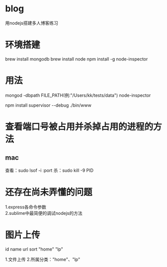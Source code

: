 # blog
用nodejs搭建多人博客练习

# 环境搭建

brew install mongodb
brew install node
npm install -g node-inspector

# 用法
  mongod -dbpath FILE_PATH(例:"/Users/kk/tests/data")
  node-inspector
  
  npm install 
  supervisor --debug ./bin/www


# 查看端口号被占用并杀掉占用的进程的方法

## mac
  查看：sudo lsof -i :port
  杀：sudo kill -9 PID

# 还存在尚未弄懂的问题  
1.express各命令参数  
2.sublime中最简便的调试nodejs的方法

# 图片上传


id name url sort
            "home"
            "lp"



1.文件上传
2.所属分类："home"、"lp"
